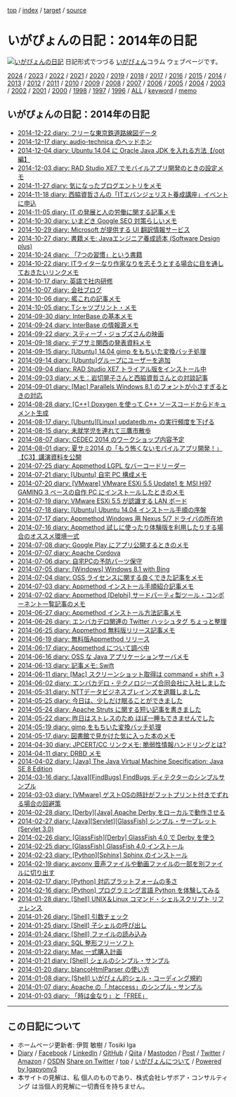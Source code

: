 [top](../index.html) / [index](index.html) / [target](https://www.igapyon.jp/igapyon/diary/2014/index.html) / [source](https://github.com/igapyon/diary/blob/master/2014/index.src.md) 

いがぴょんの日記：2014年の日記
=====================================================================================================
[![いがぴょんの日記](https://www.igapyon.jp/igapyon/diary/images/iga202308_64.jpg "いがぴょん")](https://www.igapyon.jp/igapyon/diary/memo/memoigapyon.html) 日記形式でつづる [いがぴょん](https://www.igapyon.jp/igapyon/diary/memo/memoigapyon.html)コラム ウェブページです。


[2024](../2024/index.html)
/ [2023](../2023/index.html)
/ [2022](../2022/index.html)
/ [2021](../2021/index.html)
/ [2020](../2020/index.html)
/ [2019](../2019/index.html)
/ [2018](../2018/index.html)
/ [2017](../2017/index.html)
/ [2016](../2016/index.html)
/ [2015](../2015/index.html)
/ [2014](index.html)
/ [2013](../2013/index.html)
/ [2012](../2012/index.html)
/ [2011](../2011/index.html)
/ [2010](../2010/index.html)
/ [2009](../2009/index.html)
/ [2008](../2008/index.html)
/ [2007](../2007/index.html)
/ [2006](../2006/index.html)
/ [2005](../2005/index.html)
/ [2004](../2004/index.html)
/ [2003](../2003/index.html)
/ [2002](../2002/index.html)
/ [2001](../2001/index.html)
/ [2000](../2000/index.html)
/ [1998](../1998/index.html)
/ [1997](../1997/index.html)
/ [1996](../1996/index.html)
/ [ALL](../idxall.html)
 / [keyword](../keyword/index.html) / [memo](../memo/index.html)

## いがぴょんの日記：2014年の日記

* [2014-12-22 diary: フリーな東京鉄道路線図データ](ig141222.html)
* [2014-12-17 diary: audio-technica のヘッドホン](ig141217.html)
* [2014-12-04 diary: Ubuntu 14.04 に Oracle Java JDK を入れる方法【/opt 編】](ig141204.html)
* [2014-12-03 diary: RAD Studio XE7 でモバイルアプリ開発のときの設定メモ](ig141203.html)
* [2014-11-27 diary: 気になったブログエントリをメモ](ig141127.html)
* [2014-11-18 diary: 西脇資哲さんの「ITエバンジェリスト養成講座」イベントに申込](ig141118.html)
* [2014-11-05 diary: IT の発展と人の労働に関する記事メモ](ig141105.html)
* [2014-10-30 diary: いまどき Google SEO 対策らしいメモ](ig141030.html)
* [2014-10-29 diary: Microsoft が提供する UI 翻訳情報サービス](ig141029.html)
* [2014-10-27 diary: 書籍メモ: Javaエンジニア養成読本 (Software Design plus)](ig141027.html)
* [2014-10-24 diary: 「7つの習慣」という書籍](ig141024.html)
* [2014-10-22 diary: ITライターなり作家なりを志そうとする場合に目を通しておきたいリンクメモ](ig141022.html)
* [2014-10-17 diary: 英語で社内研修](ig141017.html)
* [2014-10-07 diary: 会社ブログ](ig141007.html)
* [2014-10-06 diary: 艦これの記事メモ](ig141006.html)
* [2014-10-05 diary: Tシャツプリント・メモ](ig141005.html)
* [2014-09-30 diary: InterBase の基本メモ](ig140930.html)
* [2014-09-24 diary: InterBase の情報源メモ](ig140924.html)
* [2014-09-22 diary: スティーブ・ジョブズさんの映画](ig140922.html)
* [2014-09-18 diary: デブサミ関西の発表資料メモ](ig140918.html)
* [2014-09-15 diary: [Ubuntu] 14.04 gimp をもちいた変換バッチ処理](ig140915.html)
* [2014-09-14 diary: [Ubuntu]グループにユーザーを追加](ig140914.html)
* [2014-09-04 diary: RAD Studio XE7 トライアル版をインストール中](ig140904.html)
* [2014-09-03 diary: メモ：岩切晃子さんと西脇資哲さんとの対談記事](ig140903.html)
* [2014-09-01 diary: [Mac] Parallels Windows 8.1 のフォントが小さすぎるときの対応](ig140901.html)
* [2014-08-28 diary: [C++] Doxygen を使って C++ ソースコードからドキュメント生成](ig140828.html)
* [2014-08-17 diary: [Ubuntu][Linux] updatedb.m+ の実行頻度を下げる](ig140817.html)
* [2014-08-15 diary: 未就学児を連れて三鷹市散歩](ig140815.html)
* [2014-08-07 diary: CEDEC 2014 のワークショップ内容予定](ig140807.html)
* [2014-08-01 diary: 夏サミ2014 の「もう怖くないモバイルアプリ開発！」【C3】講演資料を公開](ig140801.html)
* [2014-07-25 diary: Appmethod LGPL なバーコードリーダー](ig140725.html)
* [2014-07-21 diary: [Ubuntu] 自宅 PC 構成メモ](ig140721.html)
* [2014-07-20 diary: [VMware] VMware ESXi 5.5 Update1 を MSI H97 GAMING 3 ベースの自作 PC にインストールしたときのメモ](ig140720.html)
* [2014-07-19 diary: VMware ESXi  5.5 が認識する LAN ボード](ig140719.html)
* [2014-07-18 diary: [Ubuntu] Ubuntu 14.04 インストール手順の序盤](ig140718.html)
* [2014-07-17 diary: Appmethod Windows 用 Nexus 5/7 ドライバの所在地](ig140717.html)
* [2014-07-16 diary: Appmethod 試しに使ったり体験版を利用したりする場合のオススメ環境一式](ig140716.html)
* [2014-07-08 diary: Google Play にアプリ公開するときのメモ](ig140708.html)
* [2014-07-07 diary: Apache Cordova](ig140707.html)
* [2014-07-06 diary: 自宅PCの予防パーツ保守](ig140706.html)
* [2014-07-05 diary: [Windows] Windows 8.1 with Bing](ig140705.html)
* [2014-07-04 diary: OSS ライセンスに関する良くできた記事をメモ](ig140704.html)
* [2014-07-03 diary: Appmethod インストール手順紹介記事メモ](ig140703.html)
* [2014-07-02 diary: Appmethod [Delphi] サードパーティ製ツール・コンポーネント一覧記事のメモ](ig140702.html)
* [2014-06-27 diary: Appmethod インストール方法記事メモ](ig140627.html)
* [2014-06-26 diary: エンバカデロ関連の Twitter ハッシュタグ ちょっと整理](ig140626.html)
* [2014-06-25 diary: Appmethod 無料版リリース記事メモ](ig140625.html)
* [2014-06-19 diary: 無料版Appmethod リリース](ig140619.html)
* [2014-06-17 diary: Appmethod について調べ中](ig140617.html)
* [2014-06-16 diary: OSS な Java アプリケーションサーバメモ](ig140616.html)
* [2014-06-13 diary: 記事メモ: Swift](ig140613.html)
* [2014-06-11 diary: [Mac] スクリーンショット取得は command + shift + 3](ig140611.html)
* [2014-06-02 diary: エンバカデロ・テクノロジーズ合同会社に入社しました](ig140602.html)
* [2014-05-31 diary: NTTデータビジネスブレインズを退職しました](ig140531.html)
* [2014-05-25 diary: 今日は、少しだけ眠ることができました](ig140525.html)
* [2014-05-24 diary: Apache Struts に関する短い記事を書きました](ig140524.html)
* [2014-05-22 diary: 昨日はストレスのため ほぼ一睡もできませんでした](ig140522.html)
* [2014-05-19 diary: gimp をもちいた変換バッチ処理](ig140519.html)
* [2014-05-17 diary: 図書館で見かけた気に入った本のメモ](ig140517.html)
* [2014-04-30 diary: JPCERT/CC リンクメモ: 脆弱性情報ハンドリングとは?](ig140430.html)
* [2014-04-11 diary: DRBD メモ](ig140411.html)
* [2014-04-02 diary: [Java] The Java Virtual Machine Specification: Java SE 8 Edition](ig140402.html)
* [2014-03-16 diary: [Java][FindBugs] FindBugs ディテクターのシンプルサンプル](ig140316.html)
* [2014-03-03 diary: [VMware] ゲストOSの時計がフットプリント付きでずれる場合の回避策](ig140303.html)
* [2014-02-28 diary: [Derby][Java] Apache Derby をローカルで動作させる](ig140228.html)
* [2014-02-27 diary: [Java][Servlet][GlassFish] シンプル・サーブレット (Servlet 3.0)](ig140227.html)
* [2014-02-26 diary: [GlassFish][Derby] GlassFish 4.0 で Derby を使う](ig140226.html)
* [2014-02-25 diary: [GlassFish] GlassFish 4.0 インストール](ig140225.html)
* [2014-02-23 diary: [Python][Sphinx] Sphinx のインストール](ig140223.html)
* [2014-02-19 diary: avconv 音声ファイルや動画ファイルの一部を別ファイルに切り出す](ig140219.html)
* [2014-02-17 diary: [Python] 対応プラットフォームの多さ](ig140217.html)
* [2014-02-16 diary: [Python] プログラミング言語 Python を体験してみる](ig140216.html)
* [2014-01-28 diary: [Shell] UNIX＆Linux コマンド・シェルスクリプト リファレンス](ig140128.html)
* [2014-01-26 diary: [Shell] 引数チェック](ig140126.html)
* [2014-01-25 diary: [Shell] 子シェルの呼び出し](ig140125.html)
* [2014-01-24 diary: [Shell] ファイルの読み込み](ig140124.html)
* [2014-01-23 diary: SQL 整形フリーソフト](ig140123.html)
* [2014-01-22 diary: Mac 一式購入計画](ig140122.html)
* [2014-01-21 diary: [Shell] シェルのシンプル・サンプル](ig140121.html)
* [2014-01-20 diary: blancoHtmlParser の使い方](ig140120.html)
* [2014-01-08 diary: [Shell] いがぴょん的シェル・コーディング規約](ig140108.html)
* [2014-01-07 diary: Apache の「.htaccess」のシンプル・サンプル](ig140107.html)
* [2014-01-03 diary: 「時は金なり」と「FREE」](ig140103.html)


----------------------------------------------------------------------------------------------------

## この日記について

* ホームページ更新者: 伊賀 敏樹 / Tosiki Iga
* [Diary](https://www.igapyon.jp/igapyon/diary/) / [Facebook](https://www.facebook.com/igapyon) / [LinkedIn](https://www.linkedin.com/in/toshikiiga) / [GitHub](https://github.com/igapyon) / [Qiita](https://qiita.com/igapyon) / [Mastodon](https://social.vivaldi.net/@igapyon) / [Post](https://post.news/igapyon) / [Twitter](https://twitter.com/ToshikiIga) / [Amazon](https://www.amazon.co.jp/%E4%BC%8A%E8%B3%80-%E6%95%8F%E6%A8%B9/e/B004LTQWCQ) / [OSDN](https://ja.osdn.net/users/iga/)
[Share on Twitter](https://twitter.com/intent/tweet?hashtags=igapyon%2Cdiary%2C%E3%81%84%E3%81%8C%E3%81%B4%E3%82%87%E3%82%93&text=%E3%81%84%E3%81%8C%E3%81%B4%E3%82%87%E3%82%93%E3%81%AE%E6%97%A5%E8%A8%98%EF%BC%9A2014%E5%B9%B4%E3%81%AE%E6%97%A5%E8%A8%98&url=https%3A%2F%2Fwww.igapyon.jp%2Figapyon%2Fdiary%2F2014%2Findex.html) / [top](../index.html) / [いがぴょんについて](https://www.igapyon.jp/igapyon/diary/memo/memoigapyon.html) / [Powered by Igapyonv3](https://github.com/igapyon/igapyonv3)
* 本サイトの見解は、私 個人のものであり、株式会社レザボア・コンサルティング は当個人的見解に一切責任を持ちません。 
